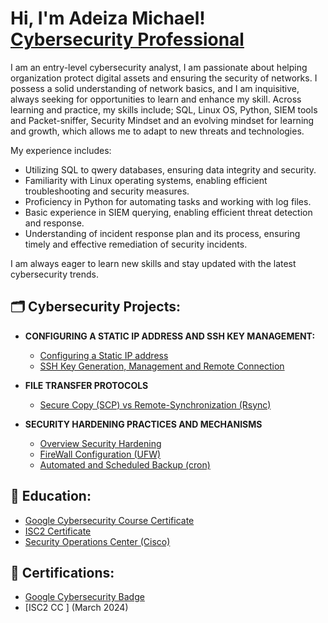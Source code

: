 <h1>Hi, I'm Adeiza Michael! <br/> <a href="https://www.linkedin.com/in/joshmadakor/">Cybersecurity Professional</a> </h1>
I am an entry-level cybersecurity analyst, I am passionate about helping organization protect digital assets and ensuring the security of networks. I possess a solid understanding of network basics, and I am inquisitive, always seeking for opportunities to learn and enhance my skill. Across learning and practice, my skills include; SQL, Linux OS, Python, SIEM tools and Packet-sniffer, Security Mindset and an evolving mindset for learning and growth, which allows me to adapt to new threats and technologies.

My experience includes:

- Utilizing SQL to qwery databases, ensuring data integrity and security.
- Familiarity with Linux operating systems, enabling efficient troubleshooting and security measures.
- Proficiency in Python for automating tasks and working with log files.
- Basic experience in SIEM querying, enabling efficient threat detection and response.
- Understanding of incident response plan and its process, ensuring timely and effective remediation of security incidents.

I am always eager to learn new skills and stay updated with the latest cybersecurity trends. 

<h2>🗂️ Cybersecurity Projects:</h2>

- <b>CONFIGURING A STATIC IP ADDRESS AND SSH KEY MANAGEMENT: </b>
  - [Configuring a Static IP address ](https://github.com/Blacxz08/Configure-static-IP)
  - [SSH Key Generation, Management and Remote Connection](https://github.com/Blacxz08/Configure-static-IP)
    
- <b>FILE TRANSFER PROTOCOLS</b>
  - [Secure Copy (SCP) vs Remote-Synchronization (Rsync)](https://github.com/Blacxz08/SCP-vs-Rsync)
    
- <b>SECURITY HARDENING PRACTICES AND MECHANISMS</b>
  - [Overview Security Hardening](https://github.com/Blacxz08/Security-Hardening)
  - [FireWall Configuration (UFW)](https://github.com/Blacxz08/Firewall-configuration)
  - [Automated and Scheduled Backup (cron)](https://github.com/Blacxz08/Automated-backup)
 
<h2>🏅 Education:</h2>

  - [Google Cybersecurity Course Certificate](https://www.credly.com/badges/e9962757-106d-4d9b-9d2b-e6376992801f/public_url)
  - [ISC2 Certificate](https://www.credly.com/badges/29a95410-f600-49b1-b8f1-81e227178292/public_url)
  - [Security Operations Center (Cisco)](https://coursera.org/share/38278be4947a8eb8d2686656b4d9e8e1)


<h2>🏅 Certifications:</h2>

  - [Google Cybersecurity Badge](https://www.credly.com/badges/e9962757-106d-4d9b-9d2b-e6376992801f/public_url)
  - [ISC2 CC ] (March 2024)
